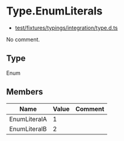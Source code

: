 # Type.EnumLiterals

* [test/fixtures/typings/integration/type.d.ts](/test/fixtures/typings/integration/type.d.ts#L109)

No comment.

## Type

Enum

## Members

Name|Value|Comment
---|---|---
EnumLiteralA|1|
EnumLiteralB|2|
